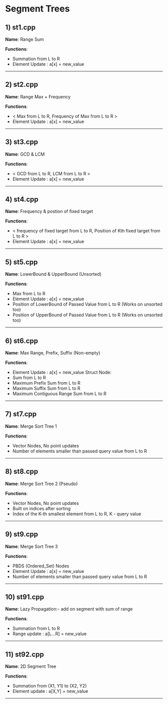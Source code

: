 # Segment Trees

## 1) st1.cpp 

**Name**: Range Sum

**Functions**:

 - Summation from L to R
 - Element Update : a[x] = new_value
---

## 2) st2.cpp 

**Name**: Range Max + Frequency

**Functions**:

 - < Max from L to R, Frequency of Max from L to R >
 - Element Update : a[x] = new_value
---

## 3) st3.cpp 

**Name**: GCD & LCM

**Functions**:

 - < GCD from L to R, LCM from L to R >
 - Element Update : a[x] = new_value
---

## 4) st4.cpp 

**Name**: Frequency & postion of fixed target

**Functions**:

 - < frequency of fixed target from L to R, Position of Kth fixed target from L to R >
 - Element Update : a[x] = new_value
---

## 5) st5.cpp 

**Name**: LowerBound & UpperBound (Unsorted)

**Functions**:

 - Max from L to R
 - Element Update : a[x] = new_value
 - Position of LowerBound of Passed Value from L to R (Works on unsorted too)
 - Position of UpperBound of Passed Value from L to R (Works on unsorted too)
---

## 6) st6.cpp 

**Name**: Max Range, Prefix, Suffix (Non-empty)

**Functions**:

 - Element Update : a[x] = new_value
Struct Node:
 - Sum from L to R
 - Maximum Prefix Sum from L to R
 - Maximum Suffix Sum from L to R
 - Maximum Contiguous Range Sum from L to R
---

## 7) st7.cpp 

**Name**: Merge Sort Tree 1

**Functions**:

 - Vector Nodes, No point updates
 - Number of elements smaller than passed query value from L to R
---

## 8) st8.cpp 

**Name**: Merge Sort Tree 2 (Pseudo)

**Functions**:

 - Vector Nodes, No point updates
 - Built on indices after sorting
 - Index of the K-th smallest element from L to R, K - query value
---

## 9) st9.cpp 

**Name**: Merge Sort Tree 3

**Functions**:

 - PBDS (Ordered_Set) Nodes
 - Element Update : a[x] = new_value
 - Number of elements smaller than passed query value from L to R
---

## 10) st91.cpp 

**Name**: Lazy Propagation:- add on segment with sum of range

**Functions**:

 - Summation from L to R
 - Range update : a[L...R] = new_value
---

## 11) st92.cpp 

**Name**: 2D Segment Tree

**Functions**:

 - Summation from (X1, Y1) to (X2, Y2)
 - Element update : a[X,Y] = new_value
---
